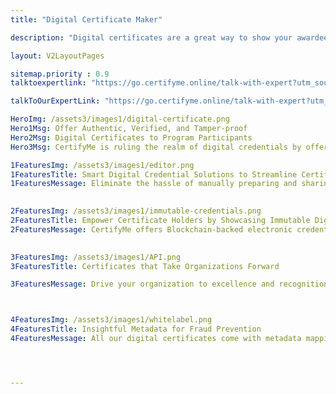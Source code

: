 ```yaml
---
title: "Digital Certificate Maker"

description: "Digital certificates are a great way to show your awardees that you genuinely value their achievements"

layout: V2LayoutPages

sitemap.priority : 0.9
talktoexpertlink: "https://go.certifyme.online/talk-with-expert?utm_source=digitalcertificate&utm_medium=hero&utm_campaign=Talk+to+the+expert"

talkToOurExpertLink: "https://go.certifyme.online/talk-with-expert?utm_source=digitalcertificate&utm_medium=review&utm_campaign=Talk+to+our+expert"

HeroImg: /assets3/images1/digital-certificate.png
Hero1Msg: Offer Authentic, Verified, and Tamper-proof 
Hero2Msg: Digital Certificates to Program Participants
Hero3Msg: CertifyMe is ruling the realm of digital credentials by offering unlimited design options, a one-click social sharing method, safety, quick delivery, and affordability. Draft, issue and keep a track of the credentials.      

1FeaturesImg: /assets3/images1/editor.png
1FeaturesTitle: Smart Digital Credential Solutions to Streamline Certificate Delivery
1FeaturesMessage: Eliminate the hassle of manually preparing and sharing certificates by onboarding CertifyMe. Our dynamic and top digital credential platform comes with a simple sharing option on Linkedin, Facebook, Twitter, and 37+ other social media channels. You have complete freedom to choose our existing templates or you can custom-build the certificate designs using the already interspersed Canva’s advanced certificate editor.  

                  
2FeaturesImg: /assets3/images1/immutable-credentials.png
2FeaturesTitle: Empower Certificate Holders by Showcasing Immutable Digital Certificates  
2FeaturesMessage: CertifyMe offers Blockchain-backed electronic credentials as a digital certificate that reflects professionalism and authenticity. Combining smart technology with regular certificates enables you to automate the certificate generation process that no one can tamper with. <br>Immutability offers organizations peace of mind by securing the brand of the institution. Our resolute digital certificates and digital badges also characterize verifiable transcripts and top-level encryption that set you apart from the competitors. 

                  
3FeaturesImg: /assets3/images1/API.png
3FeaturesTitle: Certificates that Take Organizations Forward

3FeaturesMessage: Drive your organization to excellence and recognition by issuing digital certificates that also impact course engagement. A brand establishment is not only about how engaging the training or programs are, how potential candidates view your organization also influences brand success. Keeping that in mind, CertifyMe has designed its digital certificates that demonstrate value and integrity. Credentials issued by training associations through us also include details on the skills of the certificate holders.<br>The credentials become synonymous with the success that eventually takes your course to a new level of eminence. You spontaneously drive brand awareness when CertifyMe is your chosen digital credentials platform.  



4FeaturesImg: /assets3/images1/whitelabel.png
4FeaturesTitle: Insightful Metadata for Fraud Prevention
4FeaturesMessage: All our digital certificates come with metadata mapping that tells the story behind the certification. The credentials hold extensive information about the program, its length, level, type, and the developed skills of the candidates.<br>CertifyMe securely enables enterprises to scale global credentialing programs for data protection and security. Get in touch with us!




---
```

